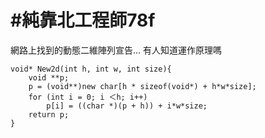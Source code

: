# #純靠北工程師78f


網路上找到的動態二維陣列宣告...
有人知道運作原理嗎



```
void* New2d(int h, int w, int size){
	void **p;
	p = (void**)new char[h * sizeof(void*) + h*w*size];
	for (int i = 0; i ＜h; i++)
		p[i] = ((char *)(p + h)) + i*w*size;
	return p;
}
```
